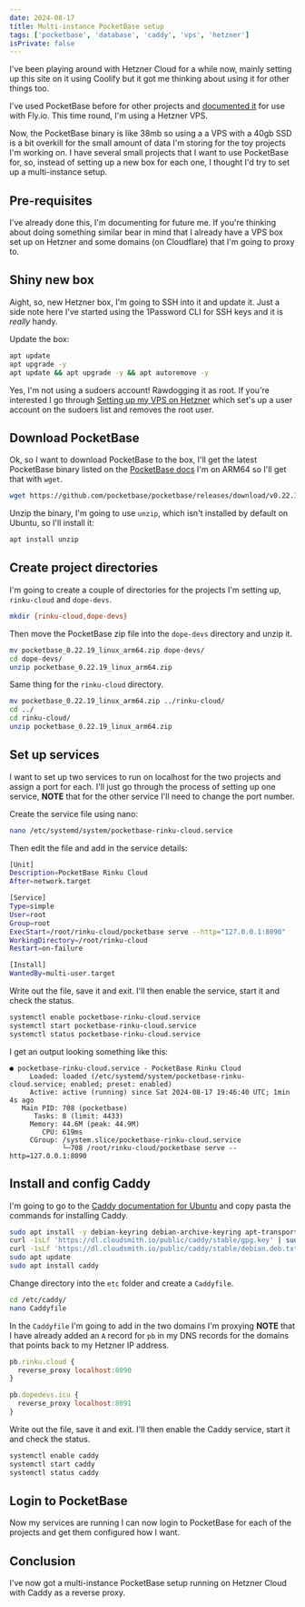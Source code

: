 ```yaml
---
date: 2024-08-17
title: Multi-instance PocketBase setup
tags: ['pocketbase', 'database', 'caddy', 'vps', 'hetzner']
isPrivate: false
---
```


<!-- cSpell:ignore hetzner Coolify -->

I've been playing around with Hetzner Cloud for a while now, mainly
setting up this site on it using Coolify but it got me thinking about
using it for other things too.

I've used PocketBase before for other projects and
[documented it](https://scottspence.com/posts/set-up-free-pocketbase-db)
for use with Fly.io. This time round, I'm using a Hetzner VPS.

Now, the PocketBase binary is like 38mb so using a a VPS with a 40gb
SSD is a bit overkill for the small amount of data I'm storing for the
toy projects I'm working on. I have several small projects that I want
to use PocketBase for, so, instead of setting up a new box for each
one, I thought I'd try to set up a multi-instance setup.

## Pre-requisites

I've already done this, I'm documenting for future me. If you're
thinking about doing something similar bear in mind that I already
have a VPS box set up on Hetzner and some domains (on Cloudflare) that
I'm going to proxy to.

## Shiny new box

Aight, so, new Hetzner box, I'm going to SSH into it and update it.
Just a side note here I've started using the 1Password CLI for SSH
keys and it is _really_ handy.

Update the box:

```bash
apt update
apt upgrade -y
apt update && apt upgrade -y && apt autoremove -y
```

Yes, I'm not using a sudoers account! Rawdogging it as root. If you're
interested I go through
[Setting up my VPS on Hetzner](https://scottspence.com/posts/setting-up-my-vps-on-hetzner)
which set's up a user account on the sudoers list and removes the root
user.

## Download PocketBase

Ok, so I want to download PocketBase to the box, I'll get the latest
PocketBase binary listed on the
[PocketBase docs](https://pocketbase.io/docs/) I'm on ARM64 so I'll
get that with `wget`.

```bash
wget https://github.com/pocketbase/pocketbase/releases/download/v0.22.19/pocketbase_0.22.19_linux_arm64.zip
```

Unzip the binary, I'm going to use `unzip`, which isn't installed by
default on Ubuntu, so I'll install it:

```bash
apt install unzip
```

## Create project directories

I'm going to create a couple of directories for the projects I'm
setting up, `rinku-cloud` and `dope-devs`.

```bash
mkdir {rinku-cloud,dope-devs}
```

Then move the PocketBase zip file into the `dope-devs` directory and
unzip it.

```bash
mv pocketbase_0.22.19_linux_arm64.zip dope-devs/
cd dope-devs/
unzip pocketbase_0.22.19_linux_arm64.zip
```

Same thing for the `rinku-cloud` directory.

```bash
mv pocketbase_0.22.19_linux_arm64.zip ../rinku-cloud/
cd ../
cd rinku-cloud/
unzip pocketbase_0.22.19_linux_arm64.zip
```

## Set up services

I want to set up two services to run on localhost for the two projects
and assign a port for each. I'll just go through the process of
setting up one service, **NOTE** that for the other service I'll need
to change the port number.

Create the service file using nano:

```bash
nano /etc/systemd/system/pocketbase-rinku-cloud.service
```

Then edit the file and add in the service details:

```bash
[Unit]
Description=PocketBase Rinku Cloud
After=network.target

[Service]
Type=simple
User=root
Group=root
ExecStart=/root/rinku-cloud/pocketbase serve --http="127.0.0.1:8090"
WorkingDirectory=/root/rinku-cloud
Restart=on-failure

[Install]
WantedBy=multi-user.target
```

Write out the file, save it and exit. I'll then enable the service,
start it and check the status.

```bash
systemctl enable pocketbase-rinku-cloud.service
systemctl start pocketbase-rinku-cloud.service
systemctl status pocketbase-rinku-cloud.service
```

I get an output looking something like this:

```text
● pocketbase-rinku-cloud.service - PocketBase Rinku Cloud
     Loaded: loaded (/etc/systemd/system/pocketbase-rinku-cloud.service; enabled; preset: enabled)
     Active: active (running) since Sat 2024-08-17 19:46:40 UTC; 1min 4s ago
   Main PID: 708 (pocketbase)
      Tasks: 8 (limit: 4433)
     Memory: 44.6M (peak: 44.9M)
        CPU: 619ms
     CGroup: /system.slice/pocketbase-rinku-cloud.service
             └─708 /root/rinku-cloud/pocketbase serve --http=127.0.0.1:8090
```

## Install and config Caddy

I'm going to go to the
[Caddy documentation for Ubuntu](https://caddyserver.com/docs/install#debian-ubuntu-raspbian)
and copy pasta the commands for installing Caddy.

```bash
sudo apt install -y debian-keyring debian-archive-keyring apt-transport-https curl
curl -1sLf 'https://dl.cloudsmith.io/public/caddy/stable/gpg.key' | sudo gpg --dearmor -o /usr/share/keyrings/caddy-stable-archive-keyring.gpg
curl -1sLf 'https://dl.cloudsmith.io/public/caddy/stable/debian.deb.txt' | sudo tee /etc/apt/sources.list.d/caddy-stable.list
sudo apt update
sudo apt install caddy
```

Change directory into the `etc` folder and create a `Caddyfile`.

```bash
cd /etc/caddy/
nano Caddyfile
```

In the `Caddyfile` I'm going to add in the two domains I'm proxying
**NOTE** that I have already added an `A` record for `pb` in my DNS
records for the domains that points back to my Hetzner IP address.

```js
pb.rinku.cloud {
  reverse_proxy localhost:8090
}

pb.dopedevs.icu {
  reverse_proxy localhost:8091
}
```

Write out the file, save it and exit. I'll then enable the Caddy
service, start it and check the status.

```bash
systemctl enable caddy
systemctl start caddy
systemctl status caddy
```

## Login to PocketBase

Now my services are running I can now login to PocketBase for each of
the projects and get them configured how I want.

## Conclusion

I've now got a multi-instance PocketBase setup running on Hetzner
Cloud with Caddy as a reverse proxy.
